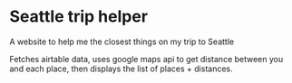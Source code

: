# Seattle trip helper

A website to help me the closest things on my trip to Seattle

Fetches airtable data, uses google maps api to get distance between you and each place, then displays the list of places + distances.
